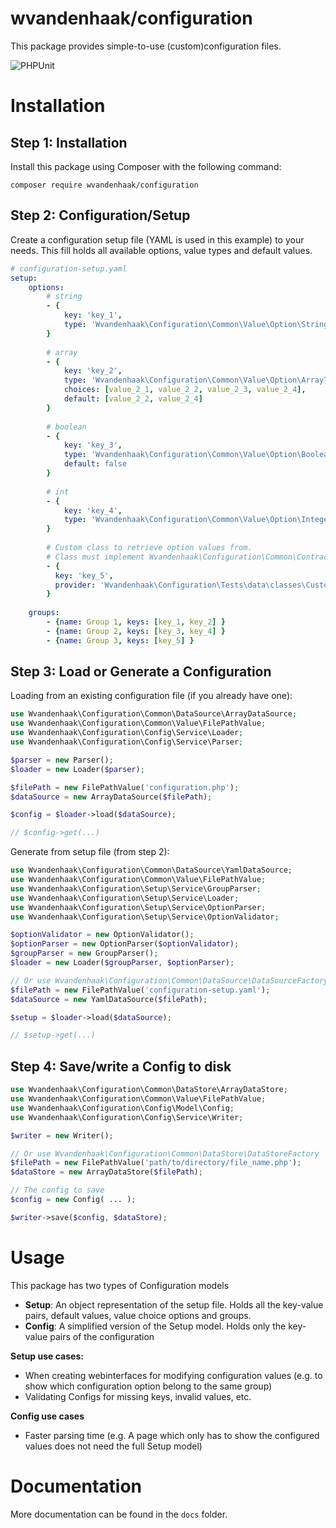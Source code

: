 wvandenhaak/configuration
============================

This package provides simple-to-use (custom)configuration files.

![PHPUnit](https://github.com/wvandenhaak/configuration/workflows/PHPUnit/badge.svg)

Installation
============

## Step 1: Installation
Install this package using Composer with the following command:

```
composer require wvandenhaak/configuration
```

## Step 2: Configuration/Setup
Create a configuration setup file (YAML is used in this example) to your needs. 
This fill holds all available options, value types and default values.

```yaml
# configuration-setup.yaml
setup:
    options: 
        # string
        - {
            key: 'key_1',
            type: 'Wvandenhaak\Configuration\Common\Value\Option\StringType',
        }
    
        # array
        - {
            key: 'key_2',
            type: 'Wvandenhaak\Configuration\Common\Value\Option\ArrayType',
            choices: [value_2_1, value_2_2, value_2_3, value_2_4],
            default: [value_2_2, value_2_4]
        }
    
        # boolean
        - {
            key: 'key_3',
            type: 'Wvandenhaak\Configuration\Common\Value\Option\BooleanType',
            default: false
        }
    
        # int
        - {
            key: 'key_4',
            type: 'Wvandenhaak\Configuration\Common\Value\Option\IntegerType',
        }
    
        # Custom class to retrieve option values from.
        # Class must implement Wvandenhaak\Configuration\Common\Contract\OptionProviderInterface 
        - {
          key: 'key_5',
          provider: 'Wvandenhaak\Configuration\Tests\data\classes\CustomOptionProvider'
        }
    
    groups:
        - {name: Group 1, keys: [key_1, key_2] }
        - {name: Group 2, keys: [key_3, key_4] }
        - {name: Group 3, keys: [key_5] }
```

## Step 3: Load or Generate a Configuration
Loading from an existing configuration file (if you already have one):
```php
use Wvandenhaak\Configuration\Common\DataSource\ArrayDataSource;
use Wvandenhaak\Configuration\Common\Value\FilePathValue;
use Wvandenhaak\Configuration\Config\Service\Loader;
use Wvandenhaak\Configuration\Config\Service\Parser;

$parser = new Parser();
$loader = new Loader($parser);

$filePath = new FilePathValue('configuration.php');
$dataSource = new ArrayDataSource($filePath);

$config = $loader->load($dataSource);

// $config->get(...)
```

Generate from setup file (from step 2):
```php
use Wvandenhaak\Configuration\Common\DataSource\YamlDataSource;
use Wvandenhaak\Configuration\Common\Value\FilePathValue;
use Wvandenhaak\Configuration\Setup\Service\GroupParser;
use Wvandenhaak\Configuration\Setup\Service\Loader;
use Wvandenhaak\Configuration\Setup\Service\OptionParser;
use Wvandenhaak\Configuration\Setup\Service\OptionValidator;

$optionValidator = new OptionValidator();
$optionParser = new OptionParser($optionValidator);
$groupParser = new GroupParser();
$loader = new Loader($groupParser, $optionParser);

// Or use Wvandenhaak\Configuration\Common\DataSource\DataSourceFactory
$filePath = new FilePathValue('configuration-setup.yaml');
$dataSource = new YamlDataSource($filePath);

$setup = $loader->load($dataSource);

// $setup->get(...)
```

## Step 4: Save/write a Config to disk
```php
use Wvandenhaak\Configuration\Common\DataStore\ArrayDataStore;
use Wvandenhaak\Configuration\Common\Value\FilePathValue;
use Wvandenhaak\Configuration\Config\Model\Config;
use Wvandenhaak\Configuration\Config\Service\Writer;

$writer = new Writer();

// Or use Wvandenhaak\Configuration\Common\DataStore\DataStoreFactory
$filePath = new FilePathValue('path/to/directory/file_name.php');
$dataStore = new ArrayDataStore($filePath);

// The config to save
$config = new Config( ... ); 

$writer->save($config, $dataStore);
```

Usage
=====
This package has two types of Configuration models
- **Setup**: An object representation of the setup file. Holds all the key-value pairs, default values, value choice options and groups.
- **Config**: A simplified version of the Setup model. Holds only the key-value pairs of the configuration

**Setup use cases:**
- When creating webinterfaces for modifying configuration values (e.g. to show which configuration option belong to the same group)
- Validating Configs for missing keys, invalid values, etc.

**Config use cases**
- Faster parsing time (e.g. A page which only has to show the configured values does not need the full Setup model)

Documentation
=============

More documentation can be found in the ```docs``` folder.
